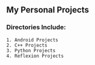 ## My Personal Projects 

### Directories Include:
	1. Android Projects
	2. C++ Projects
	3. Python Projects
	4. Reflexion Projects
